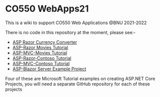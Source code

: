 # CO550 WebApps21
This is a wiki to support CO550 Web Applications @BNU 2021-2022

There is no code in this repository at the moment, please see:-

* [ASP Razor Currency Converter](https://github.com/BNU-550/ASP-Razor-CurrencyConverter-Derek)    
* [ASP-Razor Movies Tutorial](https://learn.microsoft.com/en-gb/aspnet/core/tutorials/razor-pages/?view=aspnetcore-6.0)    
* [ASP-MVC-Movies Tutorial](https://learn.microsoft.com/en-gb/aspnet/core/tutorials/first-mvc-app/start-mvc?view=aspnetcore-6.0&tabs=visual-studio)    
* [ASP-Razor-Contoso Tutorial](https://learn.microsoft.com/en-us/aspnet/core/data/ef-rp/intro?view=aspnetcore-6.0&tabs=visual-studio)    
* [ASP-MVC-Contoso Tutorial](https://github.com/BNU-550/ASP-MVC-Contoso)
* [ASP-Blazor Server Example Project]()

Four of these are Microsoft Tutorial examples on creating ASP.NET Core Projects, you will need a separate GitHub repository for each of these projects



